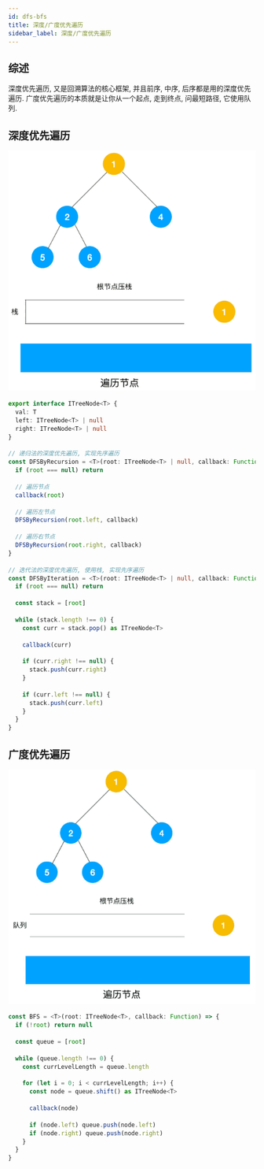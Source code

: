 ```yaml
---
id: dfs-bfs
title: 深度/广度优先遍历
sidebar_label: 深度/广度优先遍历
---
```


## 综述

深度优先遍历, 又是回溯算法的核心框架, 并且前序, 中序, 后序都是用的深度优先遍历. 广度优先遍历的本质就是让你从一个起点, 走到终点, 问最短路径, 它使用队列.

## 深度优先遍历

![深度优先遍历](../static/img/dfs-bfs-dfs.gif)

```ts
export interface ITreeNode<T> {
  val: T
  left: ITreeNode<T> | null
  right: ITreeNode<T> | null
}

// 递归法的深度优先遍历, 实现先序遍历
const DFSByRecursion = <T>(root: ITreeNode<T> | null, callback: Function) => {
  if (root === null) return

  // 遍历节点
  callback(root)

  // 遍历左节点
  DFSByRecursion(root.left, callback)

  // 遍历右节点
  DFSByRecursion(root.right, callback)
}

// 迭代法的深度优先遍历, 使用栈, 实现先序遍历
const DFSByIteration = <T>(root: ITreeNode<T> | null, callback: Function) => {
  if (root === null) return

  const stack = [root]

  while (stack.length !== 0) {
    const curr = stack.pop() as ITreeNode<T>

    callback(curr)

    if (curr.right !== null) {
      stack.push(curr.right)
    }

    if (curr.left !== null) {
      stack.push(curr.left)
    }
  }
}
```

## 广度优先遍历

![广度优先遍历](../static/img/dfs-bfs-bfs.gif)

```ts
const BFS = <T>(root: ITreeNode<T>, callback: Function) => {
  if (!root) return null

  const queue = [root]

  while (queue.length !== 0) {
    const currLevelLength = queue.length

    for (let i = 0; i < currLevelLength; i++) {
      const node = queue.shift() as ITreeNode<T>

      callback(node)

      if (node.left) queue.push(node.left)
      if (node.right) queue.push(node.right)
    }
  }
}
```
